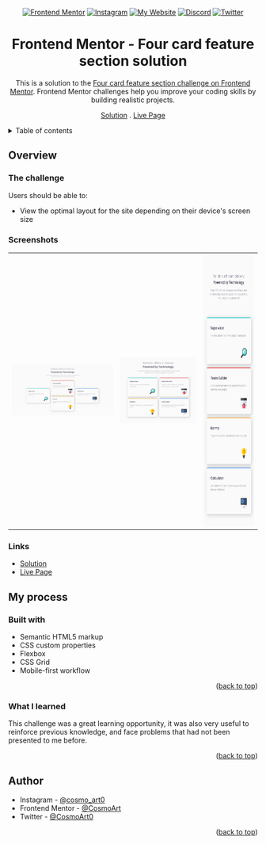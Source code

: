<div id="top"></div>
<div align="center">

<a href="https://www.frontendmentor.io/profile/CosmoArt"><img src="https://img.shields.io/badge/-Frontend%20Mentor-brightgreen?style=for-the-badge" alt="Frontend Mentor" /></a>
<a href="https://www.instagram.com/cosmo_art0/"><img src="https://img.shields.io/badge/Instagram-E4405F?style=for-the-badge&logo=instagram&logoColor=white" alt="Instagram" /></a>
<a href="https://cosmoart.github.io/cosmoart/index.html"><img src="https://img.shields.io/badge/-My%20Website-blueviolet?style=for-the-badge" alt="My Website" /></a>
<a href="https://www.discord.com/users/734087835472232559/"><img src="https://img.shields.io/badge/Discord-7289DA?style=for-the-badge&logo=discord&logoColor=white" alt="Discord" /></a>
<a href="https://twitter.com/CosmoArt0"><img src="https://img.shields.io/badge/Twitter-1DA1F2?style=for-the-badge&logo=twitter&logoColor=white" alt="Twitter" /></a>

# Frontend Mentor - Four card feature section solution

This is a solution to the [Four card feature section challenge on Frontend Mentor](https://www.frontendmentor.io/challenges/four-card-feature-section-weK1eFYK). Frontend Mentor challenges help you improve your coding skills by building realistic projects.

[Solution][solution-url] . [Live Page][live-page]

</div>

<details>
<summary>Table of contents</summary>

-   [Overview](#overview)
    -   [The challenge](#the-challenge)
    -   [Screenshots](#screenshots)
    -   [Links](#links)
-   [My process](#my-process)
    -   [Built with](#built-with)
    -   [What I learned](#what-i-learned)
    -   [Useful resources](#useful-resources)
-   [Author](#author)
-   [Acknowledgments](#acknowledgments)

</details>

## Overview

### The challenge

Users should be able to:

-   View the optimal layout for the site depending on their device's screen size

### Screenshots

<table>
        <tr>
            <td>
                <img src="./images/desktop-solution.png"
                    alt="Desktop solution" width="100%" title="Desktop solution"/>
            </td>
            <td>
                <img src="./images/tablet-solution.png"
                    alt="Tablet solution" width="100%" title="Tablet solution"/>
            </td>
            <td>
                <img src="./images/mobile-solution.png"
                    alt="Mobile solution" title="Mobile solution" width="512px" height="550px"/>
            </td>
        </tr>
</table>

### Links

-   [Solution][solution-url]
-   [Live Page][live-page]

## My process

### Built with

- Semantic HTML5 markup
- CSS custom properties
- Flexbox
- CSS Grid
- Mobile-first workflow

<p align="right">(<a href="#top">back to top</a>)</p>

### What I learned

This challenge was a great learning opportunity, it was also very useful to reinforce previous knowledge, and face problems that had not been presented to me before.

<p align="right">(<a href="#top">back to top</a>)</p>

## Author

-   Instagram - [@cosmo_art0](https://www.instagram.com/cosmo_art0/)
-   Frontend Mentor - [@CosmoArt](https://www.frontendmentor.io/profile/cosmoart)
-   Twitter - [@CosmoArt0](https://twitter.com/cosmoart0)

<p align="right">(<a href="#top">back to top</a>)</p>

[live-page]: https://www.frontendmentor.io/solutions/four-card-feature-section-solution-cY5quVehx
[solution-url]: https://cosmoart.github.io/four-card-feature-section-master/
